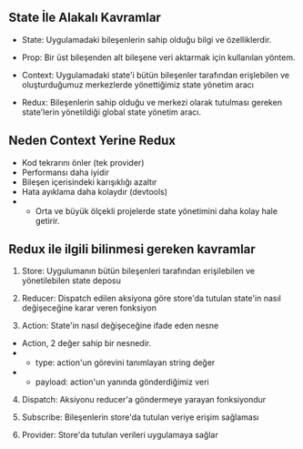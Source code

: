 ## State İle Alakalı Kavramlar

- State: Uygulamadaki bileşenlerin sahip olduğu bilgi ve özelliklerdir.

- Prop: Bir üst bileşenden alt bileşene veri aktarmak için kullanılan yöntem.

- Context: Uygulamadaki state'i bütün bileşenler tarafından erişlebilen ve oluşturduğumuz merkezlerde yönettiğimiz state yönetim aracı

- Redux: Bileşenlerin sahip olduğu ve merkezi olarak tutulması gereken state'lerin yönetildiği global state yönetim aracı.

## Neden Context Yerine Redux

- Kod tekrarını önler (tek provider)
- Performansı daha iyidir
- Bileşen içerisindeki karışıklığı azaltır
- Hata ayıklama daha kolaydır (devtools)
- - Orta ve büyük ölçekli projelerde state yönetimini daha kolay hale getirir.

## Redux ile ilgili bilinmesi gereken kavramlar

1. Store: Uygulumanın bütün bileşenleri tarafından erişilebilen ve yönetilebilen state deposu

2. Reducer: Dispatch edilen aksiyona göre store'da tutulan state'in nasıl değişeceğine karar veren fonksiyon

3. Action: State'in nasıl değişeceğine ifade eden nesne

- Action, 2 değer sahip bir nesnedir.
- - type: action'un görevini tanımlayan string değer
- - payload: action'un yanında gönderdiğimiz veri

4. Dispatch: Aksiyonu reducer'a göndermeye yarayan fonksiyondur

5. Subscribe: Bileşenlerin store'da tutulan veriye erişim sağlaması

6. Provider: Store'da tutulan verileri uygulamaya sağlar


